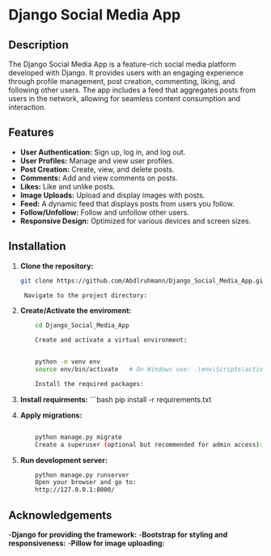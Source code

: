 # Django Social Media App

## **Description**

The Django Social Media App is a feature-rich social media platform developed with Django. It provides users with an engaging experience through profile management, post creation, commenting, liking, and following other users. The app includes a feed that aggregates posts from users in the network, allowing for seamless content consumption and interaction.

## **Features**

- **User Authentication:** Sign up, log in, and log out.
- **User Profiles:** Manage and view user profiles.
- **Post Creation:** Create, view, and delete posts.
- **Comments:** Add and view comments on posts.
- **Likes:** Like and unlike posts.
- **Image Uploads:** Upload and display images with posts.
- **Feed:** A dynamic feed that displays posts from users you follow.
- **Follow/Unfollow:** Follow and unfollow other users.
- **Responsive Design:** Optimized for various devices and screen sizes.

## **Installation**

1. **Clone the repository:**

   ```bash
   git clone https://github.com/Abdlruhmann/Django_Social_Media_App.git

    Navigate to the project directory:

2. **Create/Activate the enviroment:**
    ```bash
        cd Django_Social_Media_App

        Create and activate a virtual environment:

    
        python -m venv env
        source env/bin/activate   # On Windows use: .\env\Scripts\activate

        Install the required packages:

3. **Install requirments:**
        ```bash
            pip install -r requirements.txt

4. **Apply migrations:**

    ```bash

        python manage.py migrate
        Create a superuser (optional but recommended for admin access):


5. **Run development server:**
    ```bash
        python manage.py runserver
        Open your browser and go to:
        http://127.0.0.1:8000/


## **Acknowledgements**
-**Django for providing the framework:**
-**Bootstrap for styling and responsiveness:**
-**Pillow for image uploading:**
